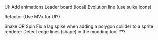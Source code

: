 ﻿UI:
Add animations
Leader board (local)
Evolution line (use suika icons)

Refactor
(Use MVx for UI?)

Shake OR Spin
Fix a lag spike when adding a polygon collider to a sprite renderer
Detect edge lines (shape) in the modding tool ???